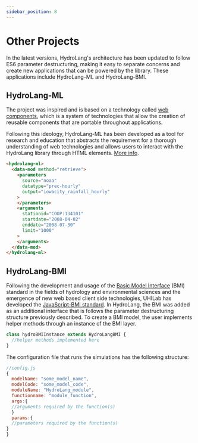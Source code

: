 ```yaml
---
sidebar_position: 8
---
```


# Other Projects

In the latest versions, HydroLang's architecture has been updated to follow ES6 parameter destructuring, making it easy to separate concerns and create new applications that can be powered by the library. These applications include HydroLang-ML and HydroLang-BMI.

## HydroLang-ML

The project was inspired and is based on a technology called [web components](https://developer.mozilla.org/en-US/docs/Web/API/Web_components), which is a system of technologies that allow the creation of reusable components that are portable throughout applications.

Following this ideology, HydroLang-ML has been developed as a tool for research and education that abstracts the requirement for a thorough understanding of web technologies and allows users to interact with the HydroLang library through HTML elements. [More info](https://doi.org/10.31223/X5NP9M).

```html
<hydrolang-ml>
  <data-mod method="retrieve">
    <parameters
      source="noaa"
      datatype="prec-hourly"
      output="iowacity_rainfall_hourly"
    >
    </parameters>
    <arguments
      stationid="COOP:134101"
      startdate="2008-04-02"
      enddate="2008-07-30"
      limit="1000"
    >
    </arguments>
  </data-mod>
</hydrolang-ml>
```

## HydroLang-BMI

Following the development and usage of the [Basic Model Interface](https://csdms.colorado.edu/wiki/BMI) (BMI) standard in the fields of hydrology and environmental sciences and the emergence of new web based client side technologies, UHILab has developed the [JavaScript-BMI standard](https://github.com/uihilab/BMI-JS). In HydroLang, the BMI was added as an additional interface that is follows the parameter destructuring structure previously described. To create a BMI model, the user implements helper methods through an instance of the BMI layer.

```js
class hydroBMIInstance extends HydroLangBMI {
  //helper methods implemented here
}
```

The configuration file that runs the simulations has the following structure:

```js
//config.js
{
  modelName: "some_model_name",
  modelCode: "some_model_code",
  moduleName: "HydroLang_module",
  functionname: "module_function",
  args:{
  //arguments required by the function(s)
  }
  params:{
  //parameters required by the function(s)
}
}
```
